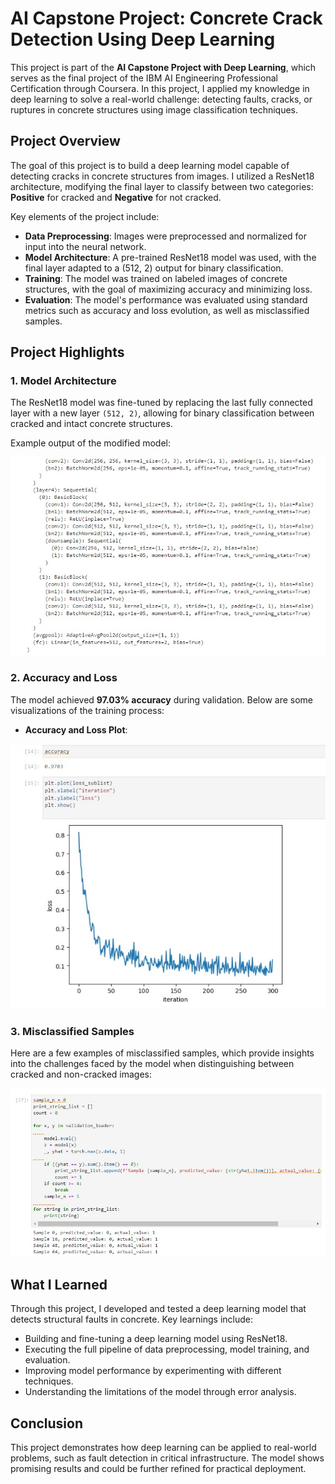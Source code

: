 # AI Capstone Project: Concrete Crack Detection Using Deep Learning

This project is part of the **AI Capstone Project with Deep Learning**, which serves as the final project of the IBM AI Engineering Professional Certification through Coursera. In this project, I applied my knowledge in deep learning to solve a real-world challenge: detecting faults, cracks, or ruptures in concrete structures using image classification techniques.

## Project Overview

The goal of this project is to build a deep learning model capable of detecting cracks in concrete structures from images. I utilized a ResNet18 architecture, modifying the final layer to classify between two categories: **Positive** for cracked and **Negative** for not cracked.

Key elements of the project include:
- **Data Preprocessing**: Images were preprocessed and normalized for input into the neural network.
- **Model Architecture**: A pre-trained ResNet18 model was used, with the final layer adapted to a (512, 2) output for binary classification.
- **Training**: The model was trained on labeled images of concrete structures, with the goal of maximizing accuracy and minimizing loss.
- **Evaluation**: The model's performance was evaluated using standard metrics such as accuracy and loss evolution, as well as misclassified samples.

## Project Highlights

### 1. Model Architecture

The ResNet18 model was fine-tuned by replacing the last fully connected layer with a new layer `(512, 2)`, allowing for binary classification between cracked and intact concrete structures.

Example output of the modified model:

<div align="center">
  <img src="./images/resnet18_model.jpg" alt="Accuracy" width="750"/>
</div>

### 2. Accuracy and Loss

The model achieved **97.03% accuracy** during validation. Below are some visualizations of the training process:

- **Accuracy and Loss Plot**:
<div align="center">
  <img src="./images/accuracy_and_loss.jpg" alt="Accuracy" width="750"/>
</div>


### 3. Misclassified Samples

Here are a few examples of misclassified samples, which provide insights into the challenges faced by the model when distinguishing between cracked and non-cracked images:

<div align="center">
  <img src="./images/misclassified_samples.jpg" alt="Accuracy" width="750"/>
</div>

## What I Learned

Through this project, I developed and tested a deep learning model that detects structural faults in concrete. Key learnings include:
- Building and fine-tuning a deep learning model using ResNet18.
- Executing the full pipeline of data preprocessing, model training, and evaluation.
- Improving model performance by experimenting with different techniques.
- Understanding the limitations of the model through error analysis.

## Conclusion

This project demonstrates how deep learning can be applied to real-world problems, such as fault detection in critical infrastructure. The model shows promising results and could be further refined for practical deployment.
